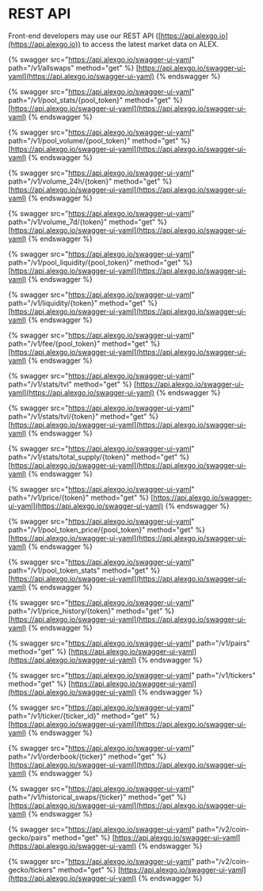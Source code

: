 # REST API

Front-end developers may use our REST API ([https://api.alexgo.io](https://api.alexgo.io)) to access the latest market data on ALEX.

{% swagger src="https://api.alexgo.io/swagger-ui-yaml" path="/v1/allswaps" method="get" %}
[https://api.alexgo.io/swagger-ui-yaml](https://api.alexgo.io/swagger-ui-yaml)
{% endswagger %}

{% swagger src="https://api.alexgo.io/swagger-ui-yaml" path="/v1/pool_stats/{pool_token}" method="get" %}
[https://api.alexgo.io/swagger-ui-yaml](https://api.alexgo.io/swagger-ui-yaml)
{% endswagger %}

{% swagger src="https://api.alexgo.io/swagger-ui-yaml" path="/v1/pool_volume/{pool_token}" method="get" %}
[https://api.alexgo.io/swagger-ui-yaml](https://api.alexgo.io/swagger-ui-yaml)
{% endswagger %}

{% swagger src="https://api.alexgo.io/swagger-ui-yaml" path="/v1/volume_24h/{token}" method="get" %}
[https://api.alexgo.io/swagger-ui-yaml](https://api.alexgo.io/swagger-ui-yaml)
{% endswagger %}

{% swagger src="https://api.alexgo.io/swagger-ui-yaml" path="/v1/volume_7d/{token}" method="get" %}
[https://api.alexgo.io/swagger-ui-yaml](https://api.alexgo.io/swagger-ui-yaml)
{% endswagger %}

{% swagger src="https://api.alexgo.io/swagger-ui-yaml" path="/v1/pool_liquidity/{pool_token}" method="get" %}
[https://api.alexgo.io/swagger-ui-yaml](https://api.alexgo.io/swagger-ui-yaml)
{% endswagger %}

{% swagger src="https://api.alexgo.io/swagger-ui-yaml" path="/v1/liquidity/{token}" method="get" %}
[https://api.alexgo.io/swagger-ui-yaml](https://api.alexgo.io/swagger-ui-yaml)
{% endswagger %}

{% swagger src="https://api.alexgo.io/swagger-ui-yaml" path="/v1/fee/{pool_token}" method="get" %}
[https://api.alexgo.io/swagger-ui-yaml](https://api.alexgo.io/swagger-ui-yaml)
{% endswagger %}

{% swagger src="https://api.alexgo.io/swagger-ui-yaml" path="/v1/stats/tvl" method="get" %}
[https://api.alexgo.io/swagger-ui-yaml](https://api.alexgo.io/swagger-ui-yaml)
{% endswagger %}

{% swagger src="https://api.alexgo.io/swagger-ui-yaml" path="/v1/stats/tvl/{token}" method="get" %}
[https://api.alexgo.io/swagger-ui-yaml](https://api.alexgo.io/swagger-ui-yaml)
{% endswagger %}

{% swagger src="https://api.alexgo.io/swagger-ui-yaml" path="/v1/stats/total_supply/{token}" method="get" %}
[https://api.alexgo.io/swagger-ui-yaml](https://api.alexgo.io/swagger-ui-yaml)
{% endswagger %}

{% swagger src="https://api.alexgo.io/swagger-ui-yaml" path="/v1/price/{token}" method="get" %}
[https://api.alexgo.io/swagger-ui-yaml](https://api.alexgo.io/swagger-ui-yaml)
{% endswagger %}

{% swagger src="https://api.alexgo.io/swagger-ui-yaml" path="/v1/pool_token_price/{pool_token}" method="get" %}
[https://api.alexgo.io/swagger-ui-yaml](https://api.alexgo.io/swagger-ui-yaml)
{% endswagger %}

{% swagger src="https://api.alexgo.io/swagger-ui-yaml" path="/v1/pool_token_stats" method="get" %}
[https://api.alexgo.io/swagger-ui-yaml](https://api.alexgo.io/swagger-ui-yaml)
{% endswagger %}

{% swagger src="https://api.alexgo.io/swagger-ui-yaml" path="/v1/price_history/{token}" method="get" %}
[https://api.alexgo.io/swagger-ui-yaml](https://api.alexgo.io/swagger-ui-yaml)
{% endswagger %}

{% swagger src="https://api.alexgo.io/swagger-ui-yaml" path="/v1/pairs" method="get" %}
[https://api.alexgo.io/swagger-ui-yaml](https://api.alexgo.io/swagger-ui-yaml)
{% endswagger %}

{% swagger src="https://api.alexgo.io/swagger-ui-yaml" path="/v1/tickers" method="get" %}
[https://api.alexgo.io/swagger-ui-yaml](https://api.alexgo.io/swagger-ui-yaml)
{% endswagger %}

{% swagger src="https://api.alexgo.io/swagger-ui-yaml" path="/v1/ticker/{ticker_id}" method="get" %}
[https://api.alexgo.io/swagger-ui-yaml](https://api.alexgo.io/swagger-ui-yaml)
{% endswagger %}

{% swagger src="https://api.alexgo.io/swagger-ui-yaml" path="/v1/orderbook/{ticker}" method="get" %}
[https://api.alexgo.io/swagger-ui-yaml](https://api.alexgo.io/swagger-ui-yaml)
{% endswagger %}

{% swagger src="https://api.alexgo.io/swagger-ui-yaml" path="/v1/historical_swaps/{ticker}" method="get" %}
[https://api.alexgo.io/swagger-ui-yaml](https://api.alexgo.io/swagger-ui-yaml)
{% endswagger %}

{% swagger src="https://api.alexgo.io/swagger-ui-yaml" path="/v2/coin-gecko/pairs" method="get" %}
[https://api.alexgo.io/swagger-ui-yaml](https://api.alexgo.io/swagger-ui-yaml)
{% endswagger %}

{% swagger src="https://api.alexgo.io/swagger-ui-yaml" path="/v2/coin-gecko/tickers" method="get" %}
[https://api.alexgo.io/swagger-ui-yaml](https://api.alexgo.io/swagger-ui-yaml)
{% endswagger %}
